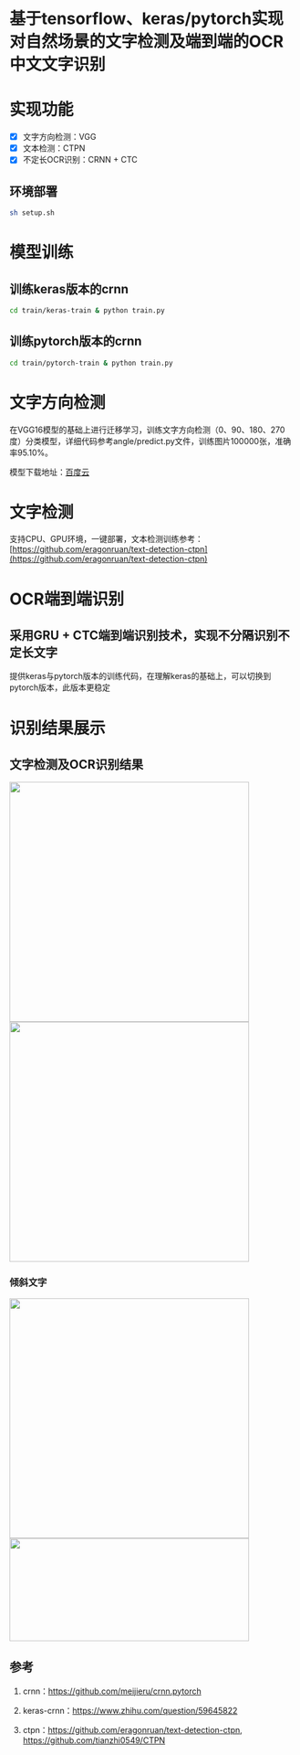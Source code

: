 # 基于tensorflow、keras/pytorch实现对自然场景的文字检测及端到端的OCR中文文字识别

# 实现功能

- [x] 文字方向检测：VGG
- [x] 文本检测：CTPN
- [x] 不定长OCR识别：CRNN + CTC

## 环境部署
``` Bash
sh setup.sh
```

# 模型训练

## 训练keras版本的crnn   

``` Bash
cd train/keras-train & python train.py
```

## 训练pytorch版本的crnn   

``` Bash
cd train/pytorch-train & python train.py
```

# 文字方向检测
在VGG16模型的基础上进行迁移学习，训练文字方向检测（0、90、180、270度）分类模型，详细代码参考angle/predict.py文件，训练图片100000张，准确率95.10%。

模型下载地址：[百度云](https://pan.baidu.com/s/1nwEyxDZ)

# 文字检测
支持CPU、GPU环境，一键部署，文本检测训练参考：[https://github.com/eragonruan/text-detection-ctpn](https://github.com/eragonruan/text-detection-ctpn)

# OCR端到端识别
## 采用GRU + CTC端到端识别技术，实现不分隔识别不定长文字
提供keras与pytorch版本的训练代码，在理解keras的基础上，可以切换到pytorch版本，此版本更稳定   

# 识别结果展示
## 文字检测及OCR识别结果
<div>
<img width="420" height="420" src="https://github.com/chineseocr/chinses-ocr/blob/master/img/tmp.jpg"/>
<img width="420" height="420" src="https://github.com/chineseocr/chinses-ocr/blob/master/img/tmp.png"/>
</div>

### 倾斜文字 

<div>
<img width="420" height="420" src="https://github.com/chineseocr/chinses-ocr/blob/master/img/tmp1.jpg"/>
<img width="420" height="180" src="https://github.com/chineseocr/chinses-ocr/blob/master/img/tmp1.png"/>
</div>

## 参考

1. crnn：https://github.com/meijieru/crnn.pytorch

2. keras-crnn：https://www.zhihu.com/question/59645822 

3. ctpn：https://github.com/eragonruan/text-detection-ctpn, https://github.com/tianzhi0549/CTPN 


